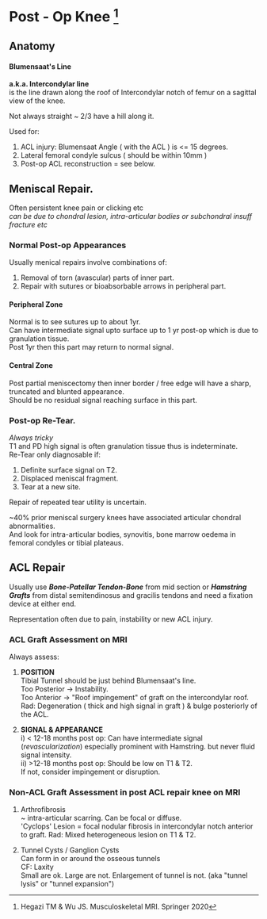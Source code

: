 # Post - Op Knee [^Hegazi]

[^Hegazi]: Hegazi TM & Wu JS. Musculoskeletal MRI. Springer 2020

## Anatomy

#### Blumensaat's Line 

**a.k.a. Intercondylar line**  
is the line drawn along the roof of Intercondylar notch of femur on a sagittal view of the knee.  

Not always straight ~ 2/3 have a hill along it.    

Used for:  
1) ACL injury: Blumensaat Angle ( with the ACL ) is <= 15 degrees.   
2) Lateral femoral condyle sulcus ( should be within 10mm )    
3) Post-op ACL reconstruction = see below.     

## Meniscal Repair. 

Often persistent knee pain or clicking etc  
    _can be due to chondral lesion, intra-articular bodies or subchondral insuff fracture etc_

### Normal Post-op Appearances  
Usually menical repairs involve combinations of:   
1) Removal of torn (avascular) parts of inner part.  
2) Repair with sutures or bioabsorbable arrows in peripheral part.   

#### Peripheral Zone    
Normal is to see sutures up to about 1yr.   
Can have intermediate signal upto surface up to 1 yr post-op which is due to granulation tissue.   
Post 1yr then this part may return to normal signal.   

#### Central Zone
Post partial meniscectomy then inner border / free edge will have a sharp, truncated and blunted appearance.   
Should be no residual signal reaching surface in this part. 

### Post-op Re-Tear. 
*Always tricky*    
T1 and PD high signal is often granulation tissue thus is indeterminate.   
Re-Tear only diagnosable if:   
1) Definite surface signal on T2.   
2) Displaced meniscal fragment.   
3) Tear at a new site.  

Repair of repeated tear utility is uncertain.

~40% prior meniscal surgery knees have associated articular chondral abnormalities.  
And look for intra-articular bodies, synovitis, bone marrow oedema in femoral condyles or tibial plateaus.

## ACL Repair  

Usually use ***Bone-Patellar Tendon-Bone*** from mid section or ***Hamstring Grafts*** from distal semitendinosus and gracilis tendons and need a fixation device at either end.

Representation often due to pain, instability or new ACL injury.   

### ACL Graft Assessment on MRI    
Always assess:   
1) **POSITION**    
    Tibial Tunnel should be just behind Blumensaat's line.   
    Too Posterior -> Instability.   
    Too Anterior -> "Roof impingement" of graft on the intercondylar roof. Rad: Degeneration ( thick and high signal in graft ) & bulge posteriorly of the ACL.   

2) **SIGNAL & APPEARANCE**   
    i) < 12-18 months post op: Can have intermediate signal (*revascularization*) especially prominent with Hamstring.
but never fluid signal intensity.   
    ii) >12-18 months post op: Should be low on T1 & T2.    
If not, consider impingement or disruption. 

### Non-ACL Graft Assessment in post ACL repair knee on MRI    
1) Arthrofibrosis    
~ intra-articular scarring. Can be focal or diffuse.   
'Cyclops' Lesion = focal nodular fibrosis in intercondylar notch anterior to graft. Rad: Mixed heterogeneous lesion on T1 & T2.   

2) Tunnel Cysts / Ganglion Cysts   
Can form in or around the osseous tunnels   
CF: Laxity   
Small are ok. Large are not. Enlargement of tunnel is not. (aka "tunnel lysis" or "tunnel expansion")  


